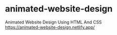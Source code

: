 # animated-website-design
Animated Website Design Using HTML And CSS
<br>
https://animated-website-design.netlify.app/
